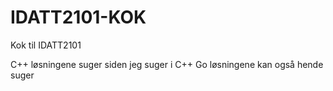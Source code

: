 # IDATT2101-KOK
Kok til IDATT2101

C++ løsningene suger siden jeg suger i C++
Go løsningene kan også hende suger
